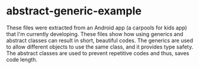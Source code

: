 # abstract-generic-example
These files were extracted from an Android app (a carpools for kids app) that I'm currently developing. These files show how using generics and abstract classes can result in short, beautiful codes. The generics are used to allow different objects to use the same class, and it provides type safety. The abstract classes are used to prevent repetitive codes and thus, saves code length.
